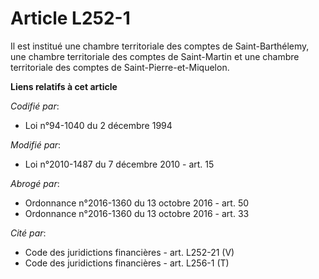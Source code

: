 # Article L252-1

Il est institué        une chambre territoriale des comptes de Saint-Barthélemy, une chambre territoriale des comptes de
Saint-Martin et une chambre territoriale des comptes de Saint-Pierre-et-Miquelon.

**Liens relatifs à cet article**

_Codifié par_:

  - Loi n°94-1040 du 2 décembre 1994

_Modifié par_:

  - Loi n°2010-1487 du 7 décembre 2010 - art. 15

_Abrogé par_:

  - Ordonnance n°2016-1360 du 13 octobre 2016 - art. 50
  - Ordonnance n°2016-1360 du 13 octobre 2016 - art. 33

_Cité par_:

  - Code des juridictions financières - art. L252-21 (V)
  - Code des juridictions financières - art. L256-1 (T)
